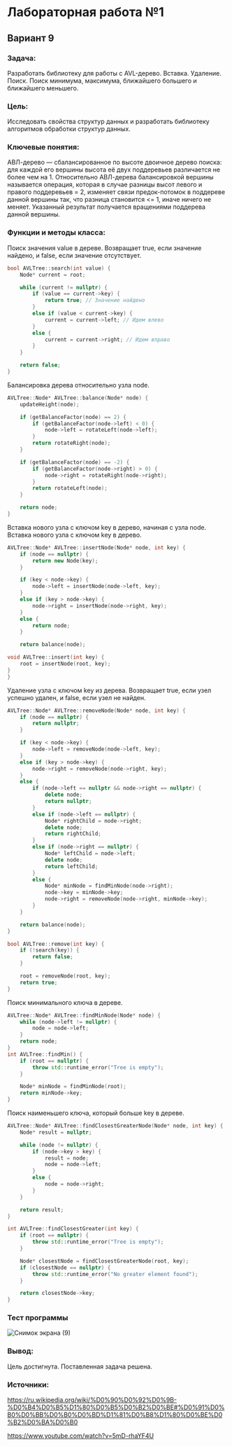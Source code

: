 # Лабораторная работа №1
## Вариант 9
### Задача:
Разработать библиотеку для работы с AVL-дерево. Вставка. Удаление. Поиск. Поиск минимума, максимума, ближайшего большего и ближайшего меньшего.
### Цель:
Исследовать свойства структур данных и разработать библиотеку алгоритмов обработки структур данных.
### Ключевые понятия: 
АВЛ-дерево — сбалансированное по высоте двоичное дерево поиска: для каждой его вершины высота её двух поддеревьев различается не более чем на 1.
Относительно АВЛ-дерева балансировкой вершины называется операция, которая в случае разницы высот левого и правого поддеревьев = 2, изменяет связи предок-потомок в поддереве данной вершины так, что разница становится <= 1, иначе ничего не меняет. Указанный результат получается вращениями поддерева данной вершины.
### Функции и методы класса: 
 Поиск значения value в дереве. Возвращает true, если значение найдено, и false, если значение отсутствует.
``` c++
bool AVLTree::search(int value) {
    Node* current = root;

    while (current != nullptr) {
        if (value == current->key) {
            return true; // Значение найдено
        }
        else if (value < current->key) {
            current = current->left; // Идем влево
        }
        else {
            current = current->right; // Идем вправо
        }
    }

    return false;
}
```

 Балансировка дерева относительно узла node.
```c++
AVLTree::Node* AVLTree::balance(Node* node) {
    updateHeight(node);

    if (getBalanceFactor(node) == 2) {
        if (getBalanceFactor(node->left) < 0) {
            node->left = rotateLeft(node->left);
        }
        return rotateRight(node);
    }

    if (getBalanceFactor(node) == -2) {
        if (getBalanceFactor(node->right) > 0) {
            node->right = rotateRight(node->right);
        }
        return rotateLeft(node);
    }

    return node;
}
```
Вставка нового узла с ключом key в дерево, начиная с узла node. Вставка нового узла с ключом key в дерево.
```c++
AVLTree::Node* AVLTree::insertNode(Node* node, int key) {
    if (node == nullptr) {
        return new Node(key);
    }

    if (key < node->key) {
        node->left = insertNode(node->left, key);
    }
    else if (key > node->key) {
        node->right = insertNode(node->right, key);
    }
    else {
        return node;
    }

    return balance(node);

void AVLTree::insert(int key) {
    root = insertNode(root, key);
}
}
```
Удаление узла с ключом key из дерева. Возвращает true, если узел успешно удален, и false, если узел не найден.
```c++
AVLTree::Node* AVLTree::removeNode(Node* node, int key) {
    if (node == nullptr) {
        return nullptr;
    }

    if (key < node->key) {
        node->left = removeNode(node->left, key);
    }
    else if (key > node->key) {
        node->right = removeNode(node->right, key);
    }
    else {
        if (node->left == nullptr && node->right == nullptr) {
            delete node;
            return nullptr;
        }
        else if (node->left == nullptr) {
            Node* rightChild = node->right;
            delete node;
            return rightChild;
        }
        else if (node->right == nullptr) {
            Node* leftChild = node->left;
            delete node;
            return leftChild;
        }
        else {
            Node* minNode = findMinNode(node->right);
            node->key = minNode->key;
            node->right = removeNode(node->right, minNode->key);
        }
    }

    return balance(node);
}

bool AVLTree::remove(int key) {
    if (!search(key)) {
        return false;
    }

    root = removeNode(root, key);
    return true; 
}
```
Поиск минимального ключа в дереве.
```c++
AVLTree::Node* AVLTree::findMinNode(Node* node) {
    while (node->left != nullptr) {
        node = node->left;
    }
    return node;
}
int AVLTree::findMin() {
    if (root == nullptr) {
        throw std::runtime_error("Tree is empty");
    }

    Node* minNode = findMinNode(root);
    return minNode->key;
}
```
Поиск наименьшего ключа, который больше key в дереве.
```c++
AVLTree::Node* AVLTree::findClosestGreaterNode(Node* node, int key) {
    Node* result = nullptr;

    while (node != nullptr) {
        if (node->key > key) {
            result = node;
            node = node->left;
        }
        else {
            node = node->right;
        }
    }

    return result;
}

int AVLTree::findClosestGreater(int key) {
    if (root == nullptr) {
        throw std::runtime_error("Tree is empty");
    }

    Node* closestNode = findClosestGreaterNode(root, key);
    if (closestNode == nullptr) {
        throw std::runtime_error("No greater element found");
    }

    return closestNode->key;
}
```
### Тест программы 
![Снимок экрана (9)](https://github.com/iis-32170x/RPIIS/assets/146451109/f424677c-9c2b-4b6c-b090-e92c873b84d3)
### Вывод:
Цель достигнута. Поставленная задача решена.
### Источники: 
https://ru.wikipedia.org/wiki/%D0%90%D0%92%D0%9B-%D0%B4%D0%B5%D1%80%D0%B5%D0%B2%D0%BE#%D0%91%D0%B0%D0%BB%D0%B0%D0%BD%D1%81%D0%B8%D1%80%D0%BE%D0%B2%D0%BA%D0%B0

https://www.youtube.com/watch?v=5mD-rhaYF4U 
